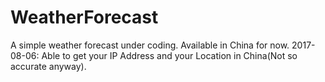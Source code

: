 # WeatherForecast
A simple weather forecast under coding.
Available in China for now.
2017-08-06: Able to get your IP Address and your Location in China(Not so accurate anyway).
